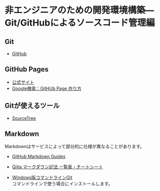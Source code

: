 # 非エンジニアのための開発環境構築― Git/GitHubによるソースコード管理編

## Git
- [GitHub](https://github.com/)

## GitHub Pages

- [公式サイト](https://pages.github.com/)
- [Google検索：GitHUb Page 作り方](https://www.google.com/search?q=githhub+pages+%E4%BD%9C%E3%82%8A%E6%96%B9&ie=utf-8&oe=utf-8)

## Gitが使えるツール
- [SourceTree](https://ja.atlassian.com/software/sourcetree)


## Markdown
Markdownはサービスによって部分的に仕様が異なることがあります。
- [GitHub Markdown Guides](https://guides.github.com/pdfs/markdown-cheatsheet-online.pdf)
- [Qiita マークダウン記法 一覧表・チートシート](https://qiita.com/kamorits/items/6f342da395ad57468ae3)


- [Windows版コマンドラインGit](https://gitforwindows.org/)  
コマンドラインで使う場合にインストールします。